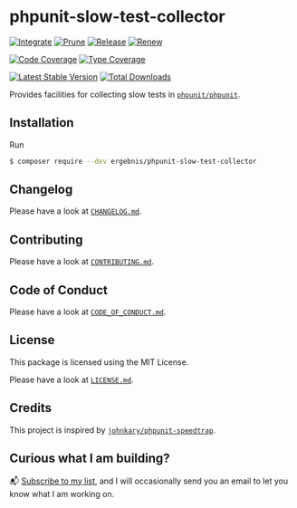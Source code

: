 # phpunit-slow-test-collector

[![Integrate](https://github.com/ergebnis/phpunit-slow-test-collector/workflows/Integrate/badge.svg)](https://github.com/ergebnis/phpunit-slow-test-collector/actions)
[![Prune](https://github.com/ergebnis/phpunit-slow-test-collector/workflows/Prune/badge.svg)](https://github.com/ergebnis/phpunit-slow-test-collector/actions)
[![Release](https://github.com/ergebnis/phpunit-slow-test-collector/workflows/Release/badge.svg)](https://github.com/ergebnis/phpunit-slow-test-collector/actions)
[![Renew](https://github.com/ergebnis/phpunit-slow-test-collector/workflows/Renew/badge.svg)](https://github.com/ergebnis/phpunit-slow-test-collector/actions)

[![Code Coverage](https://codecov.io/gh/ergebnis/phpunit-slow-test-collector/branch/main/graph/badge.svg)](https://codecov.io/gh/ergebnis/phpunit-slow-test-collector)
[![Type Coverage](https://shepherd.dev/github/ergebnis/phpunit-slow-test-collector/coverage.svg)](https://shepherd.dev/github/ergebnis/phpunit-slow-test-collector)

[![Latest Stable Version](https://poser.pugx.org/ergebnis/phpunit-slow-test-collector/v/stable)](https://packagist.org/packages/ergebnis/phpunit-slow-test-collector)
[![Total Downloads](https://poser.pugx.org/ergebnis/phpunit-slow-test-collector/downloads)](https://packagist.org/packages/ergebnis/phpunit-slow-test-collector)

Provides facilities for collecting slow tests in [`phpunit/phpunit`](https://github.com/sebastianbergmann/phpunit).

## Installation

Run

```sh
$ composer require --dev ergebnis/phpunit-slow-test-collector
```

## Changelog

Please have a look at [`CHANGELOG.md`](CHANGELOG.md).

## Contributing

Please have a look at [`CONTRIBUTING.md`](.github/CONTRIBUTING.md).

## Code of Conduct

Please have a look at [`CODE_OF_CONDUCT.md`](https://github.com/ergebnis/.github/blob/main/CODE_OF_CONDUCT.md).

## License

This package is licensed using the MIT License.

Please have a look at [`LICENSE.md`](LICENSE.md).

## Credits

This project is inspired by [`johnkary/phpunit-speedtrap`](https://github.com/johnkary/phpunit-speedtrap).

## Curious what I am building?

:mailbox_with_mail: [Subscribe to my list](https://localheinz.com/projects/), and I will occasionally send you an email to let you know what I am working on.
